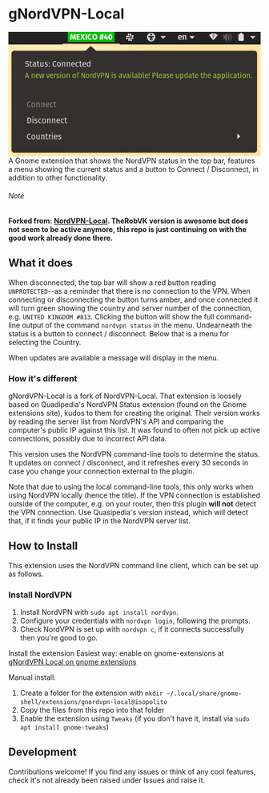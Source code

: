 # gNordVPN-Local
<img align="right" src="img/screenshot.png">
A Gnome extension that shows the NordVPN status in the top bar, features a menu showing the current status and a button to Connect / Disconnect, in addition to other functionality.

###### Note
**Forked from: [NordVPN-Local](https://github.com/ThatRobVK/NordVPN-Local). TheRobVK version is awesome but does not seem to be active anymore, this repo is just continuing on with the good work already done there.**

## What it does
When disconnected, the top bar will show a red button reading `UNPROTECTED`--as a reminder that there is no connection to the VPN. When connecting or disconnecting the button turns amber, and once connected it will turn green showing the country and server number of the connection, e.g. `UNITED KINGDOM #813`. Clicking the button will show the full command-line output of the command `nordvpn status` in the menu. Undearneath the status is a button to connect / disconnect. Below that is a menu for selecting the Country. 

When updates are available a message will display in the menu.

### How it's different 
gNordVPN-Local is a fork of NordVPN-Local. That extension is loosely based on Quadipedia's NordVPN Status extension (found on the Gnome extensions site), kudos to them for creating the original. Their version works by reading the server list from NordVPN's API and comparing the computer's public IP against this list. It was found to often not pick up active connections, possibly due to incorrect API data.

This version uses the NordVPN command-line tools to determine the status. It updates on connect / disconnect, and it refreshes every 30 seconds in case you change your connection external to the plugin.

Note that due to using the local command-line tools, this only works when using NordVPN locally (hence the title). If the VPN connection is established outside of the computer, e.g. on your router, then this plugin __will not__ detect the VPN connection. Use Quasipedia's version instead, which will detect that, if it finds your public IP in the NordVPN server list.

## How to Install
This extension uses the NordVPN command line client, which can be set up as follows.

### Install NordVPN
1. Install NordVPN with `sudo apt install nordvpn`.
2. Configure your credentials with `nordvpn login`, following the prompts.
3. Check NordVPN is set up with `nordvpn c`, if it connects successfully then you're good to go.

Install the extension
Easiest way: enable on gnome-extensions at [gNordVPN Local on gnome extensions](https://extensions.gnome.org/extension/2569/gnordvpn-local/)

Manual install:  
1. Create a folder for the extension with `mkdir ~/.local/share/gnome-shell/extensions/gnordvpn-local@isopolito`
2. Copy the files from this repo into that folder
3. Enable the extension using `Tweaks` (if you don't have it, install via `sudo apt install gnome-tweaks`)

## Development

Contributions welcome! If you find any issues or think of any cool features, check it's not already been raised under Issues and raise it.
